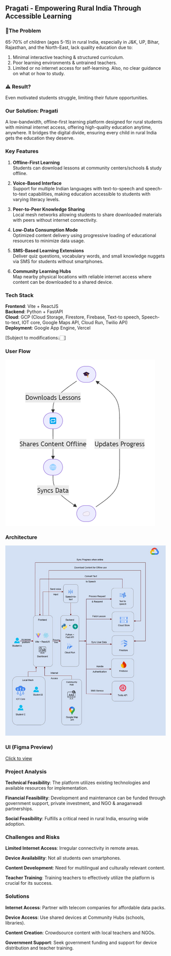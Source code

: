 ## Pragati - Empowering Rural India Through Accessible Learning

### 🔴The Problem
65-70% of children (ages 5-15) in rural India, especially in J&K, UP, Bihar, Rajasthan, and the North-East, lack quality education due to:
 1. Minimal interactive teaching & structured curriculum.
 2. Poor learning environments & untrained teachers.
 3. Limited or no internet access for self-learning. Also, no clear guidance on what or how to study.

### ⚠️ Result?
Even motivated students struggle, limiting their future opportunities.

### Our Solution: Pragati
 A low-bandwidth, offline-first learning platform designed for rural students with minimal internet access, offering high-quality education
 anytime, anywhere. It bridges the digital divide, ensuring every child in rural India gets the education they deserve.

### Key Features

1. **Offline-First Learning** <br/>
Students can download lessons at community centers/schools & study offline.

2. **Voice-Based Interface** <br/>
Support for multiple Indian languages with text-to-speech and speech-to-text capabilities, making education accessible to students with varying literacy levels.

3. **Peer-to-Peer Knowledge Sharing** <br/>
Local mesh networks allowing students to share downloaded materials with peers without internet connectivity.

4. **Low-Data Consumption Mode** <br/>
Optimized content delivery using progressive loading of educational resources to minimize data usage.

5. **SMS-Based Learning Extensions** <br/>
Deliver quiz questions, vocabulary words, and small knowledge nuggets via SMS for students without smartphones.

6. **Community Learning Hubs** <br/>
Map nearby physical locations with reliable internet access where content can be downloaded to a shared device.

### Tech Stack

**Frontend**: Vite + ReactJS <br/>
**Backend**: Python + FastAPI <br/>
**Cloud**: GCP (Cloud Storage, Firestore, Firebase, Text-to speech, Speech-to-text, IOT core, Google Maps API, Cloud Run, Twilio API) <br/>
**Deployment**: Google App Engine, Vercel

[Subject to modifications👆🏻]

### User Flow

![user-flow](image.png)

### Architecture

![architecture](architecture.jpg)

### UI (Figma Preview)

[Click to view](https://www.figma.com/proto/YWgkillSyTKhsZ2wVhcuSb/Untitled?node-id=1-2&t=7mMhk02TVvS7DhSm-1&scaling=scale-down&content-scaling=fixed&page-id=0%3A1&starting-point-node-id=1%3A2&show-proto-sidebar=1)

### Project Analysis

 **Technical Feasibility**: The platform utilizes existing technologies and available resources for implementation. <br/>

 **Financial Feasibility**: Development and maintenance can be funded through government support, private investment, and NGO & anaganwadi
 partnerships. <br/>

 **Social Feasibility**: Fulfills a critical need in rural India, ensuring wide adoption.

### Challenges and Risks

 **Limited Internet Access**: Irregular connectivity in
 remote areas. <br/>

 **Device Availability**: Not all students own smartphones. <br/>

 **Content Development**: Need for multilingual and culturally relevant content.

  **Teacher Training**: Training teachers to effectively utilize the platform is crucial for its success.

### Solutions

 **Internet Access**: Partner with telecom companies for affordable
 data packs. <br/>

 **Device Access**:  Use shared devices at Community Hubs (schools,
 libraries). <br/>

 **Content Creation**: Crowdsource content with local teachers and
 NGOs.

  **Government Support**: Seek government funding and support
 for device distribution and teacher training.


